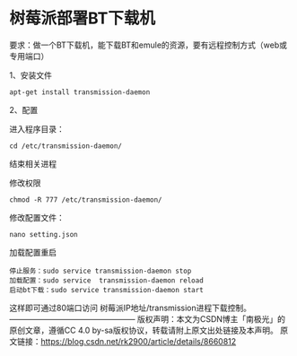 # 树莓派部署BT下载机

要求：做一个BT下载机，能下载BT和emule的资源，要有远程控制方式（web或专用端口）

1、安装文件

`apt-get install transmission-daemon`




2、配置

进入程序目录：

`cd /etc/transmission-daemon/`


结束相关进程



修改权限

`chmod -R 777 /etc/transmission-daemon/`




修改配置文件：

`nano setting.json`




加载配置重启

    停止服务：sudo service transmission-daemon stop 
    加载配置：sudo service  transmission-daemon reload 
    启动bt下载：sudo service transmission-daemon start



这样即可通过80端口访问 树莓派IP地址/transmission进程下载控制。
 ———————————————— 
版权声明：本文为CSDN博主「南极光」的原创文章，遵循CC 4.0 by-sa版权协议，转载请附上原文出处链接及本声明。
原文链接：https://blog.csdn.net/rk2900/article/details/8660812